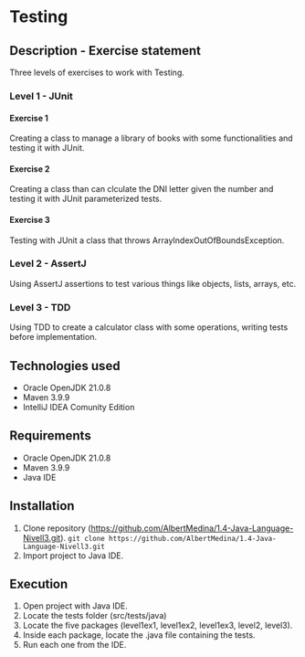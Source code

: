 # Testing

## Description - Exercise statement
Three levels of exercises to work with Testing.

### Level 1 - JUnit
#### Exercise 1
Creating a class to manage a library of books with some functionalities and testing it with JUnit.

#### Exercise 2
Creating a class than can clculate the DNI letter given the number and testing it with JUnit parameterized tests.

#### Exercise 3
Testing with JUnit a class that throws ArrayIndexOutOfBoundsException.

### Level 2 - AssertJ
Using AssertJ assertions to test various things like objects, lists, arrays, etc.

### Level 3 - TDD
Using TDD to create a calculator class with some operations, writing tests before implementation.

## Technologies used
- Oracle OpenJDK 21.0.8
- Maven 3.9.9
- IntelliJ IDEA Comunity Edition

## Requirements
- Oracle OpenJDK 21.0.8
- Maven 3.9.9
- Java IDE

## Installation
1. Clone repository (https://github.com/AlbertMedina/1.4-Java-Language-Nivell3.git).
`git clone https://github.com/AlbertMedina/1.4-Java-Language-Nivell3.git`
2. Import project to Java IDE.

## Execution
1. Open project with Java IDE.
2. Locate the tests folder (src/tests/java)
3. Locate the five packages (level1ex1, level1ex2, level1ex3, level2, level3).
4. Inside each package, locate the .java file containing the tests.
5. Run each one from the IDE.
